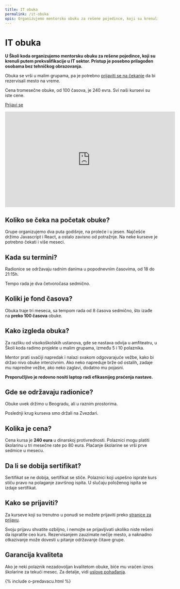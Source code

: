 ```yaml
---
title: IT obuka
permalink: /it-obuka
opis: Organizujemo mentorsku obuku za rešene pojedince, koji su krenuli putem prekvalifikacije u IT sektor.
---
```


# IT obuka

**U Školi koda organizujemo mentorsku obuku za rešene pojedince, koji su krenuli putem prekvalifikacije u IT sektor. Pristup je posebno prilagođen osobama bez tehničkog obrazovanja.**

Obuka se vrši u malim grupama, pa je potrebno [prijaviti se na čekanje](/prijava) da bi rezervisali mesto na vreme. 

Cena tromesečne obuke, od 100 časova, je 240 evra. Svi naši kursevi su iste cene.

<a class="btn" href="/prijava">Prijavi se</a>

<iframe width="560" height="315" src="https://www.youtube.com/embed/elOG6tINmHg" frameborder="0" allow="accelerometer; autoplay; encrypted-media; gyroscope; picture-in-picture" allowfullscreen></iframe>

## Koliko se čeka na početak obuke?

Grupe organizujemo dva puta godišnje, na proleće i u jesen. Najčešće držimo Javascript i React, a ostalo zavisno od potražnje. Na neke kurseve je potrebno čekati i više meseci.

## Kada su termini?

Radionice se održavaju radnim danima u popodnevnim časovima, od 18 do 21:15h.

Tempo rada je dva četvoročasa sedmično. 

## Koliki je fond časova?

Obuka traje tri meseca, sa tempom rada od 8 časova sedmično, što izađe na **preko 100 časova** obuke.

## Kako izgleda obuka?

Za razliku od visokoškolskih ustanova, gde se nastava odvija u amfiteatru, u Školi koda radimo projekte u malim grupama, između 5 i 10 polaznika. 

Mentor prati svačiji napredak i nalazi svakom odgovarajuće vežbe, kako bi držao nivo obuke intenzivnim. Ako neko napreduje brže od ostalih, zadaje mu napredne vežbe, ako neko zaglavi, dodatno mu pojasni.

**Preporučljivo je redovno nositi laptop radi efikasnijeg praćenja nastave.**

## Gde se održavaju radionice?

Obuke uvek držimo u Beogradu, ali u raznim prostorima.

Poslednji krug kurseva smo držali na Zvezdari.

## Kolika je cena?

Cena kursa je **240 eura** u dinarskoj protivrednosti. Polaznici mogu platiti školarinu u tri mesečne rate po 80 eura. Plaćanje školarine se vrši prve sedmice u mesecu. 

## Da li se dobija sertifikat?

Sertifikat se ne dobija, sertifikat se stiče. Polaznici koji uspešno isprate kurs stiču pravo na polaganje završnog ispita. U slučaju položenog ispita se izdaje sertifikat.

## Kako se prijaviti?

Za kurseve koji su trenutno u ponudi se možete prijaviti preko [stranice za prijavu](/prijava). 

Svoju prijavu shvatite ozbiljno, i nemojte se prijavljivati ukoliko niste rešeni da ispratite ceo kurs. Rezervisanjem zauzimate nečije mesto, a naknadno otkazivanje može dovesti u pitanje održavanje čitave grupe. 

## Garancija kvaliteta

Ako je neki polaznik nezadovoljan kvalitetom obuke, biće mu vraćen iznos školarine za tekući mesec. Za detalje, vidi [uslove pohađanja](/uslovi-pohadjanja).

{% include o-predavacu.html %}